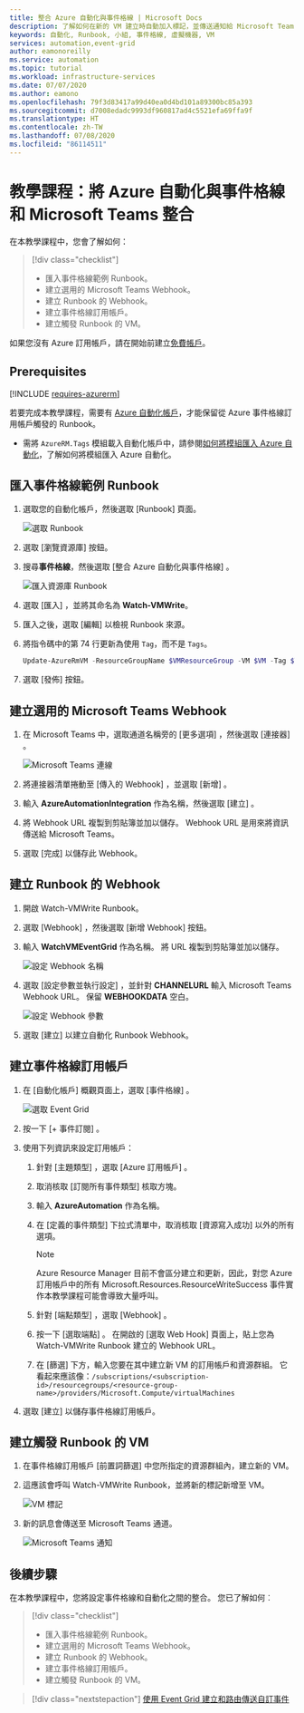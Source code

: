 ```yaml
---
title: 整合 Azure 自動化與事件格線 | Microsoft Docs
description: 了解如何在新的 VM 建立時自動加入標記，並傳送通知給 Microsoft Teams。
keywords: 自動化, Runbook, 小組, 事件格線, 虛擬機器, VM
services: automation,event-grid
author: eamonoreilly
ms.service: automation
ms.topic: tutorial
ms.workload: infrastructure-services
ms.date: 07/07/2020
ms.author: eamono
ms.openlocfilehash: 79f3d83417a99d40ea0d4bd101a89300bc85a393
ms.sourcegitcommit: d7008edadc9993df960817ad4c5521efa69ffa9f
ms.translationtype: HT
ms.contentlocale: zh-TW
ms.lasthandoff: 07/08/2020
ms.locfileid: "86114511"
---
```

# <a name="tutorial-integrate-azure-automation-with-event-grid-and-microsoft-teams"></a>教學課程：將 Azure 自動化與事件格線和 Microsoft Teams 整合

在本教學課程中，您會了解如何：

> [!div class="checklist"]
> * 匯入事件格線範例 Runbook。
> * 建立選用的 Microsoft Teams Webhook。
> * 建立 Runbook 的 Webhook。
> * 建立事件格線訂用帳戶。
> * 建立觸發 Runbook 的 VM。

如果您沒有 Azure 訂用帳戶，請在開始前建立[免費帳戶](https://azure.microsoft.com/free/?WT.mc_id=A261C142F)。

## <a name="prerequisites"></a>Prerequisites

[!INCLUDE [requires-azurerm](../../includes/requires-azurerm.md)]

若要完成本教學課程，需要有 [Azure 自動化帳戶](../automation/automation-offering-get-started.md)，才能保留從 Azure 事件格線訂用帳戶觸發的 Runbook。

* 需將 `AzureRM.Tags` 模組載入自動化帳戶中，請參閱[如何將模組匯入 Azure 自動化](../automation/automation-update-azure-modules.md)，了解如何將模組匯入 Azure 自動化。

## <a name="import-an-event-grid-sample-runbook"></a>匯入事件格線範例 Runbook

1. 選取您的自動化帳戶，然後選取 [Runbook]  頁面。

   ![選取 Runbook](./media/ensure-tags-exists-on-new-virtual-machines/select-runbooks.png)

2. 選取 [瀏覽資源庫]  按鈕。

3. 搜尋**事件格線**，然後選取 [整合 Azure 自動化與事件格線]  。

    ![匯入資源庫 Runbook](media/ensure-tags-exists-on-new-virtual-machines/gallery-event-grid.png)

4. 選取 [匯入]  ，並將其命名為 **Watch-VMWrite**。

5. 匯入之後，選取 [編輯]  以檢視 Runbook 來源。 
6. 將指令碼中的第 74 行更新為使用 `Tag`，而不是 `Tags`。

    ```powershell
    Update-AzureRmVM -ResourceGroupName $VMResourceGroup -VM $VM -Tag $Tag | Write-Verbose
    ```
7. 選取 [發佈]  按鈕。

## <a name="create-an-optional-microsoft-teams-webhook"></a>建立選用的 Microsoft Teams Webhook

1. 在 Microsoft Teams 中，選取通道名稱旁的 [更多選項]  ，然後選取 [連接器]  。

    ![Microsoft Teams 連線](media/ensure-tags-exists-on-new-virtual-machines/teams-webhook.png)

2. 將連接器清單捲動至 [傳入的 Webhook]  ，並選取 [新增]  。

3. 輸入 **AzureAutomationIntegration** 作為名稱，然後選取 [建立]  。

4. 將 Webhook URL 複製到剪貼簿並加以儲存。 Webhook URL 是用來將資訊傳送給 Microsoft Teams。

5. 選取 [完成]  以儲存此 Webhook。

## <a name="create-a-webhook-for-the-runbook"></a>建立 Runbook 的 Webhook

1. 開啟 Watch-VMWrite Runbook。

2. 選取 [Webhook]  ，然後選取 [新增 Webhook]  按鈕。

3. 輸入 **WatchVMEventGrid** 作為名稱。 將 URL 複製到剪貼簿並加以儲存。

    ![設定 Webhook 名稱](media/ensure-tags-exists-on-new-virtual-machines/copy-url.png)

4. 選取 [設定參數並執行設定]  ，並針對 **CHANNELURL** 輸入 Microsoft Teams Webhook URL。 保留 **WEBHOOKDATA** 空白。

    ![設定 Webhook 參數](media/ensure-tags-exists-on-new-virtual-machines/configure-webhook-parameters.png)

5. 選取 [建立]  以建立自動化 Runbook Webhook。

## <a name="create-an-event-grid-subscription"></a>建立事件格線訂用帳戶

1. 在 [自動化帳戶]  概觀頁面上，選取 [事件格線]  。

    ![選取 Event Grid](media/ensure-tags-exists-on-new-virtual-machines/select-event-grid.png)

2. 按一下 [+ 事件訂閱]  。

3. 使用下列資訊來設定訂用帳戶：
    1. 針對 [主題類型]  ，選取 [Azure 訂用帳戶]  。
    2. 取消核取 [訂閱所有事件類型]  核取方塊。
    3. 輸入 **AzureAutomation** 作為名稱。
    4. 在 [定義的事件類型]  下拉式清單中，取消核取 [資源寫入成功]  以外的所有選項。

        > [!NOTE] 
        > Azure Resource Manager 目前不會區分建立和更新，因此，對您 Azure 訂用帳戶中的所有 Microsoft.Resources.ResourceWriteSuccess 事件實作本教學課程可能會導致大量呼叫。
    1. 針對 [端點類型]  ，選取 [Webhook]  。
    2. 按一下 [選取端點]  。 在開啟的 [選取 Web Hook]  頁面上，貼上您為 Watch-VMWrite Runbook 建立的 Webhook URL。
    3. 在 [篩選]  下方，輸入您要在其中建立新 VM 的訂用帳戶和資源群組。 它看起來應該像：`/subscriptions/<subscription-id>/resourcegroups/<resource-group-name>/providers/Microsoft.Compute/virtualMachines`

4. 選取 [建立]  以儲存事件格線訂用帳戶。

## <a name="create-a-vm-that-triggers-the-runbook"></a>建立觸發 Runbook 的 VM

1. 在事件格線訂用帳戶 [前置詞篩選] 中您所指定的資源群組內，建立新的 VM。

2. 這應該會呼叫 Watch-VMWrite Runbook，並將新的標記新增至 VM。

    ![VM 標記](media/ensure-tags-exists-on-new-virtual-machines/vm-tag.png)

3. 新的訊息會傳送至 Microsoft Teams 通道。

    ![Microsoft Teams 通知](media/ensure-tags-exists-on-new-virtual-machines/teams-vm-message.png)

## <a name="next-steps"></a>後續步驟

在本教學課程中，您將設定事件格線和自動化之間的整合。 您已了解如何︰

> [!div class="checklist"]
> * 匯入事件格線範例 Runbook。
> * 建立選用的 Microsoft Teams Webhook。
> * 建立 Runbook 的 Webhook。
> * 建立事件格線訂用帳戶。
> * 建立觸發 Runbook 的 VM。

> [!div class="nextstepaction"]
> [使用 Event Grid 建立和路由傳送自訂事件](../event-grid/custom-event-quickstart.md)
